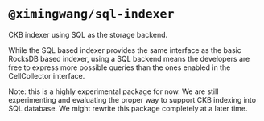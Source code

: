 # `@ximingwang/sql-indexer`

CKB indexer using SQL as the storage backend.

While the SQL based indexer provides the same interface as the basic RocksDB based indexer, using a SQL backend means the developers are free to express more possible queries than the ones enabled in the CellCollector interface.

Note: this is a highly experimental package for now. We are still experimenting and evaluating the proper way to support CKB indexing into SQL database. We might rewrite this package completely at a later time.
